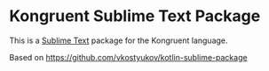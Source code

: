 Kongruent Sublime Text Package 
=============================

This is a [Sublime Text](http://www.sublimetext.com/) package for the Kongruent language.

Based on https://github.com/vkostyukov/kotlin-sublime-package
